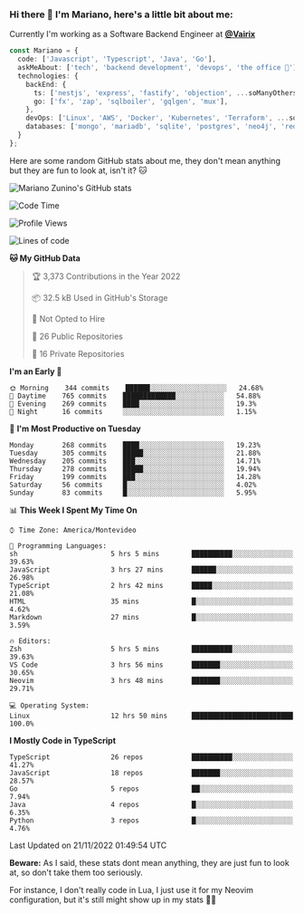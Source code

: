 ### Hi there 👋 I'm Mariano, here's a little bit about me:

Currently I'm working as a Software Backend Engineer at [**@Vairix**](https://vairix.com)

```ts
const Mariano = {
  code: ['Javascript', 'Typescript', 'Java', 'Go'],
  askMeAbout: ['tech', 'backend development', 'devops', 'the office 💼'],
  technologies: {
    backEnd: {
      ts: ['nestjs', 'express', 'fastify', 'objection', ...soManyOthersFrameworks],
      go: ['fx', 'zap', 'sqlboiler', 'gqlgen', 'mux'],
    },
    devOps: ['Linux', 'AWS', 'Docker', 'Kubernetes', 'Terraform', ...soManyOthersTools],
    databases: ['mongo', 'mariadb', 'sqlite', 'postgres', 'neo4j', 'redis'],
  }
};
```

Here are some random GitHub stats about me, they don't mean anything but they are fun to look at, isn't it? 🐱

![Mariano Zunino's GitHub stats](https://github-readme-stats.vercel.app/api?username=marianozunino&count_private=true&show_icons=true&theme=radical)

<!--START_SECTION:waka-->
![Code Time](http://img.shields.io/badge/Code%20Time-318%20hrs%202%20mins-blue)

![Profile Views](http://img.shields.io/badge/Profile%20Views-0-blue)

![Lines of code](https://img.shields.io/badge/From%20Hello%20World%20I%27ve%20Written-372%20Thousand%20lines%20of%20code-blue)

**🐱 My GitHub Data** 

> 🏆 3,373 Contributions in the Year 2022
 > 
> 📦 32.5 kB Used in GitHub's Storage 
 > 
> 🚫 Not Opted to Hire
 > 
> 📜 26 Public Repositories 
 > 
> 🔑 16 Private Repositories  
 > 
**I'm an Early 🐤** 

```text
🌞 Morning    344 commits    ██████░░░░░░░░░░░░░░░░░░░   24.68% 
🌆 Daytime    765 commits    █████████████░░░░░░░░░░░░   54.88% 
🌃 Evening    269 commits    ████░░░░░░░░░░░░░░░░░░░░░   19.3% 
🌙 Night      16 commits     ░░░░░░░░░░░░░░░░░░░░░░░░░   1.15%

```
📅 **I'm Most Productive on Tuesday** 

```text
Monday       268 commits    ████░░░░░░░░░░░░░░░░░░░░░   19.23% 
Tuesday      305 commits    █████░░░░░░░░░░░░░░░░░░░░   21.88% 
Wednesday    205 commits    ███░░░░░░░░░░░░░░░░░░░░░░   14.71% 
Thursday     278 commits    █████░░░░░░░░░░░░░░░░░░░░   19.94% 
Friday       199 commits    ███░░░░░░░░░░░░░░░░░░░░░░   14.28% 
Saturday     56 commits     █░░░░░░░░░░░░░░░░░░░░░░░░   4.02% 
Sunday       83 commits     █░░░░░░░░░░░░░░░░░░░░░░░░   5.95%

```


📊 **This Week I Spent My Time On** 

```text
⌚︎ Time Zone: America/Montevideo

💬 Programming Languages: 
sh                       5 hrs 5 mins        ██████████░░░░░░░░░░░░░░░   39.63% 
JavaScript               3 hrs 27 mins       ██████░░░░░░░░░░░░░░░░░░░   26.98% 
TypeScript               2 hrs 42 mins       █████░░░░░░░░░░░░░░░░░░░░   21.08% 
HTML                     35 mins             █░░░░░░░░░░░░░░░░░░░░░░░░   4.62% 
Markdown                 27 mins             █░░░░░░░░░░░░░░░░░░░░░░░░   3.59%

🔥 Editors: 
Zsh                      5 hrs 5 mins        ██████████░░░░░░░░░░░░░░░   39.63% 
VS Code                  3 hrs 56 mins       ███████░░░░░░░░░░░░░░░░░░   30.65% 
Neovim                   3 hrs 48 mins       ███████░░░░░░░░░░░░░░░░░░   29.71%

💻 Operating System: 
Linux                    12 hrs 50 mins      █████████████████████████   100.0%

```

**I Mostly Code in TypeScript** 

```text
TypeScript               26 repos            ██████████░░░░░░░░░░░░░░░   41.27% 
JavaScript               18 repos            ███████░░░░░░░░░░░░░░░░░░   28.57% 
Go                       5 repos             ██░░░░░░░░░░░░░░░░░░░░░░░   7.94% 
Java                     4 repos             █░░░░░░░░░░░░░░░░░░░░░░░░   6.35% 
Python                   3 repos             █░░░░░░░░░░░░░░░░░░░░░░░░   4.76%

```



 Last Updated on 21/11/2022 01:49:54 UTC
<!--END_SECTION:waka-->

**Beware:** As I said, these stats dont mean anything, they are just fun to look at, so don't take them too seriously.

For instance, I don't really code in Lua, I just use it for my Neovim configuration, but it's still might show up in my stats 🤷‍♂️
